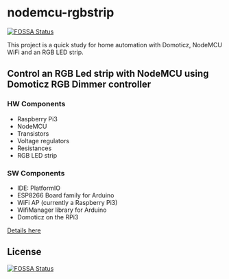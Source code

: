 # nodemcu-rgbstrip

[![FOSSA Status](https://app.fossa.io/api/projects/git%2Bgithub.com%2Fdzooli%2Fnodemcu-rgbstrip.svg?type=shield)](https://app.fossa.io/projects/git%2Bgithub.com%2Fdzooli%2Fnodemcu-rgbstrip?ref=badge_shield)

This project is a quick study for home automation with Domoticz, NodeMCU WiFi and an RGB LED strip.

## Control an RGB Led strip with NodeMCU using Domoticz RGB Dimmer controller

### HW Components

- Raspberry Pi3
- NodeMCU
- Transistors
- Voltage regulators
- Resistances
- RGB LED strip

### SW Components

- IDE: PlatformIO
- ESP8266 Board family for Arduino
- WiFi AP (currently a Raspberry Pi3)
- WifiManager library for Arduino
- Domoticz on the RPi3

[Details here](https://github.com/dzooli/nodemcu-rgbstrip/blob/master/doc/devlog.md)

## License

[![FOSSA Status](https://app.fossa.io/api/projects/git%2Bgithub.com%2Fdzooli%2Fnodemcu-rgbstrip.svg?type=large)](https://app.fossa.io/projects/git%2Bgithub.com%2Fdzooli%2Fnodemcu-rgbstrip?ref=badge_large)
